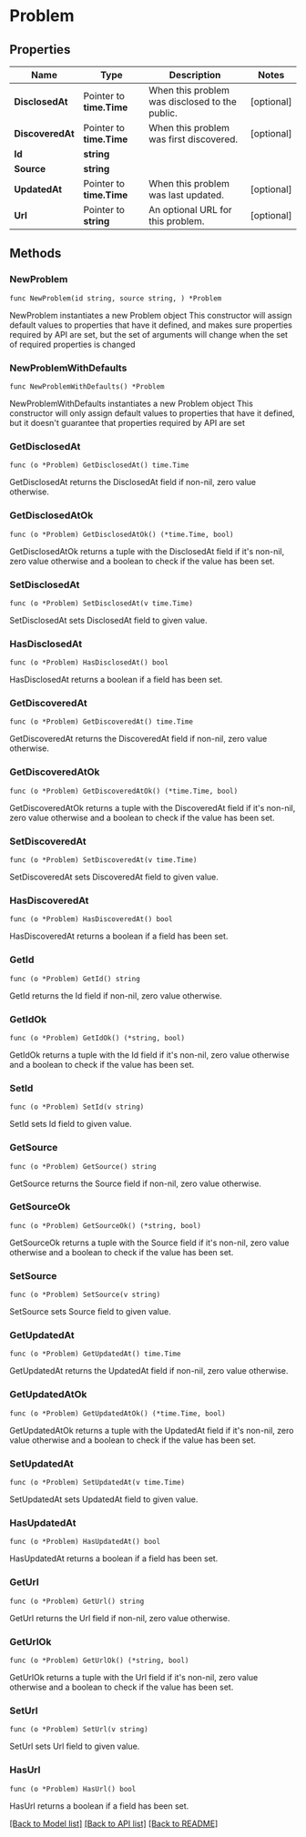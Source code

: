 # Problem

## Properties

Name | Type | Description | Notes
------------ | ------------- | ------------- | -------------
**DisclosedAt** | Pointer to **time.Time** | When this problem was disclosed to the public. | [optional] 
**DiscoveredAt** | Pointer to **time.Time** | When this problem was first discovered. | [optional] 
**Id** | **string** |  | 
**Source** | **string** |  | 
**UpdatedAt** | Pointer to **time.Time** | When this problem was last updated. | [optional] 
**Url** | Pointer to **string** | An optional URL for this problem. | [optional] 

## Methods

### NewProblem

`func NewProblem(id string, source string, ) *Problem`

NewProblem instantiates a new Problem object
This constructor will assign default values to properties that have it defined,
and makes sure properties required by API are set, but the set of arguments
will change when the set of required properties is changed

### NewProblemWithDefaults

`func NewProblemWithDefaults() *Problem`

NewProblemWithDefaults instantiates a new Problem object
This constructor will only assign default values to properties that have it defined,
but it doesn't guarantee that properties required by API are set

### GetDisclosedAt

`func (o *Problem) GetDisclosedAt() time.Time`

GetDisclosedAt returns the DisclosedAt field if non-nil, zero value otherwise.

### GetDisclosedAtOk

`func (o *Problem) GetDisclosedAtOk() (*time.Time, bool)`

GetDisclosedAtOk returns a tuple with the DisclosedAt field if it's non-nil, zero value otherwise
and a boolean to check if the value has been set.

### SetDisclosedAt

`func (o *Problem) SetDisclosedAt(v time.Time)`

SetDisclosedAt sets DisclosedAt field to given value.

### HasDisclosedAt

`func (o *Problem) HasDisclosedAt() bool`

HasDisclosedAt returns a boolean if a field has been set.

### GetDiscoveredAt

`func (o *Problem) GetDiscoveredAt() time.Time`

GetDiscoveredAt returns the DiscoveredAt field if non-nil, zero value otherwise.

### GetDiscoveredAtOk

`func (o *Problem) GetDiscoveredAtOk() (*time.Time, bool)`

GetDiscoveredAtOk returns a tuple with the DiscoveredAt field if it's non-nil, zero value otherwise
and a boolean to check if the value has been set.

### SetDiscoveredAt

`func (o *Problem) SetDiscoveredAt(v time.Time)`

SetDiscoveredAt sets DiscoveredAt field to given value.

### HasDiscoveredAt

`func (o *Problem) HasDiscoveredAt() bool`

HasDiscoveredAt returns a boolean if a field has been set.

### GetId

`func (o *Problem) GetId() string`

GetId returns the Id field if non-nil, zero value otherwise.

### GetIdOk

`func (o *Problem) GetIdOk() (*string, bool)`

GetIdOk returns a tuple with the Id field if it's non-nil, zero value otherwise
and a boolean to check if the value has been set.

### SetId

`func (o *Problem) SetId(v string)`

SetId sets Id field to given value.


### GetSource

`func (o *Problem) GetSource() string`

GetSource returns the Source field if non-nil, zero value otherwise.

### GetSourceOk

`func (o *Problem) GetSourceOk() (*string, bool)`

GetSourceOk returns a tuple with the Source field if it's non-nil, zero value otherwise
and a boolean to check if the value has been set.

### SetSource

`func (o *Problem) SetSource(v string)`

SetSource sets Source field to given value.


### GetUpdatedAt

`func (o *Problem) GetUpdatedAt() time.Time`

GetUpdatedAt returns the UpdatedAt field if non-nil, zero value otherwise.

### GetUpdatedAtOk

`func (o *Problem) GetUpdatedAtOk() (*time.Time, bool)`

GetUpdatedAtOk returns a tuple with the UpdatedAt field if it's non-nil, zero value otherwise
and a boolean to check if the value has been set.

### SetUpdatedAt

`func (o *Problem) SetUpdatedAt(v time.Time)`

SetUpdatedAt sets UpdatedAt field to given value.

### HasUpdatedAt

`func (o *Problem) HasUpdatedAt() bool`

HasUpdatedAt returns a boolean if a field has been set.

### GetUrl

`func (o *Problem) GetUrl() string`

GetUrl returns the Url field if non-nil, zero value otherwise.

### GetUrlOk

`func (o *Problem) GetUrlOk() (*string, bool)`

GetUrlOk returns a tuple with the Url field if it's non-nil, zero value otherwise
and a boolean to check if the value has been set.

### SetUrl

`func (o *Problem) SetUrl(v string)`

SetUrl sets Url field to given value.

### HasUrl

`func (o *Problem) HasUrl() bool`

HasUrl returns a boolean if a field has been set.


[[Back to Model list]](../README.md#documentation-for-models) [[Back to API list]](../README.md#documentation-for-api-endpoints) [[Back to README]](../README.md)


